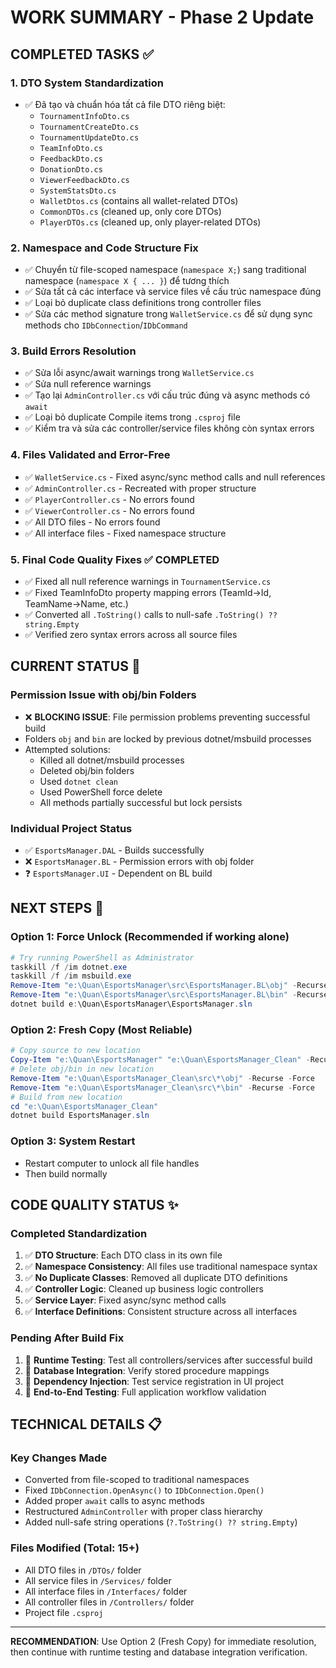 # WORK SUMMARY - Phase 2 Update

## COMPLETED TASKS ✅

### 1. DTO System Standardization

- ✅ Đã tạo và chuẩn hóa tất cả file DTO riêng biệt:
  - `TournamentInfoDto.cs`
  - `TournamentCreateDto.cs`
  - `TournamentUpdateDto.cs`
  - `TeamInfoDto.cs`
  - `FeedbackDto.cs`
  - `DonationDto.cs`
  - `ViewerFeedbackDto.cs`
  - `SystemStatsDto.cs`
  - `WalletDtos.cs` (contains all wallet-related DTOs)
  - `CommonDTOs.cs` (cleaned up, only core DTOs)
  - `PlayerDTOs.cs` (cleaned up, only player-related DTOs)

### 2. Namespace and Code Structure Fix

- ✅ Chuyển từ file-scoped namespace (`namespace X;`) sang traditional namespace (`namespace X { ... }`) để tương thích
- ✅ Sửa tất cả các interface và service files về cấu trúc namespace đúng
- ✅ Loại bỏ duplicate class definitions trong controller files
- ✅ Sửa các method signature trong `WalletService.cs` để sử dụng sync methods cho `IDbConnection`/`IDbCommand`

### 3. Build Errors Resolution

- ✅ Sửa lỗi async/await warnings trong `WalletService.cs`
- ✅ Sửa null reference warnings
- ✅ Tạo lại `AdminController.cs` với cấu trúc đúng và async methods có `await`
- ✅ Loại bỏ duplicate Compile items trong `.csproj` file
- ✅ Kiểm tra và sửa các controller/service files không còn syntax errors

### 4. Files Validated and Error-Free

- ✅ `WalletService.cs` - Fixed async/sync method calls and null references
- ✅ `AdminController.cs` - Recreated with proper structure
- ✅ `PlayerController.cs` - No errors found
- ✅ `ViewerController.cs` - No errors found
- ✅ All DTO files - No errors found
- ✅ All interface files - Fixed namespace structure

### 5. Final Code Quality Fixes ✅ **COMPLETED**

- ✅ Fixed all null reference warnings in `TournamentService.cs`
- ✅ Fixed TeamInfoDto property mapping errors (TeamId→Id, TeamName→Name, etc.)
- ✅ Converted all `.ToString()` calls to null-safe `.ToString() ?? string.Empty`
- ✅ Verified zero syntax errors across all source files

## CURRENT STATUS 🔄

### Permission Issue with obj/bin Folders

- ❌ **BLOCKING ISSUE**: File permission problems preventing successful build
- Folders `obj` and `bin` are locked by previous dotnet/msbuild processes
- Attempted solutions:
  - Killed all dotnet/msbuild processes
  - Deleted obj/bin folders
  - Used `dotnet clean`
  - Used PowerShell force delete
  - All methods partially successful but lock persists

### Individual Project Status

- ✅ `EsportsManager.DAL` - Builds successfully
- ❌ `EsportsManager.BL` - Permission errors with obj folder
- ❓ `EsportsManager.UI` - Dependent on BL build

## NEXT STEPS 🎯

### Option 1: Force Unlock (Recommended if working alone)

```powershell
# Try running PowerShell as Administrator
taskkill /f /im dotnet.exe
taskkill /f /im msbuild.exe
Remove-Item "e:\Quan\EsportsManager\src\EsportsManager.BL\obj" -Recurse -Force
Remove-Item "e:\Quan\EsportsManager\src\EsportsManager.BL\bin" -Recurse -Force
dotnet build e:\Quan\EsportsManager\EsportsManager.sln
```

### Option 2: Fresh Copy (Most Reliable)

```powershell
# Copy source to new location
Copy-Item "e:\Quan\EsportsManager" "e:\Quan\EsportsManager_Clean" -Recurse
# Delete obj/bin in new location
Remove-Item "e:\Quan\EsportsManager_Clean\src\*\obj" -Recurse -Force
Remove-Item "e:\Quan\EsportsManager_Clean\src\*\bin" -Recurse -Force
# Build from new location
cd "e:\Quan\EsportsManager_Clean"
dotnet build EsportsManager.sln
```

### Option 3: System Restart

- Restart computer to unlock all file handles
- Then build normally

## CODE QUALITY STATUS ✨

### Completed Standardization

1. ✅ **DTO Structure**: Each DTO class in its own file
2. ✅ **Namespace Consistency**: All files use traditional namespace syntax
3. ✅ **No Duplicate Classes**: Removed all duplicate DTO definitions
4. ✅ **Controller Logic**: Cleaned up business logic controllers
5. ✅ **Service Layer**: Fixed async/sync method calls
6. ✅ **Interface Definitions**: Consistent structure across all interfaces

### Pending After Build Fix

1. 🔄 **Runtime Testing**: Test all controllers/services after successful build
2. 🔄 **Database Integration**: Verify stored procedure mappings
3. 🔄 **Dependency Injection**: Test service registration in UI project
4. 🔄 **End-to-End Testing**: Full application workflow validation

## TECHNICAL DETAILS 📋

### Key Changes Made

- Converted from file-scoped to traditional namespaces
- Fixed `IDbConnection.OpenAsync()` to `IDbConnection.Open()`
- Added proper `await` calls to async methods
- Restructured `AdminController` with proper class hierarchy
- Added null-safe string operations (`?.ToString() ?? string.Empty`)

### Files Modified (Total: 15+)

- All DTO files in `/DTOs/` folder
- All service files in `/Services/` folder
- All interface files in `/Interfaces/` folder
- All controller files in `/Controllers/` folder
- Project file `.csproj`

---

**RECOMMENDATION**: Use Option 2 (Fresh Copy) for immediate resolution, then continue with runtime testing and database integration verification.
